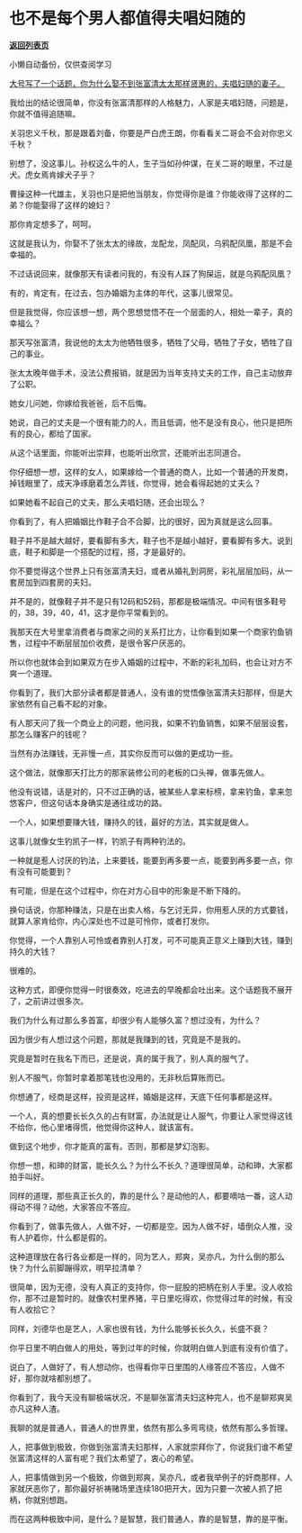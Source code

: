 # 也不是每个男人都值得夫唱妇随的

[**返回列表页**](/gzh/记忆承载3)

小懒自动备份，仅供查阅学习

[大号写了一个话题，你为什么娶不到张富清太太那样贤惠的，夫唱妇随的妻子。](http://mp.weixin.qq.com/s?__biz=MzU0MjYwNDU2Mw==&mid=2247501508&idx=2&sn=fb851f501fc27e503e41f95a0866ef4b&chksm=fb1aaab8cc6d23aef3037ec7c6b636c12dd9bf624c195db2819ecdf9e668b1666f9ccc5881f2&scene=21#wechat_redirect)  

  

我给出的结论很简单，你没有张富清那样的人格魅力，人家是夫唱妇随，问题是，你就不值得追随嘛。

  

关羽忠义千秋，那是跟着刘备，你要是严白虎王朗，你看看关二哥会不会对你忠义千秋？  

  

别想了，没这事儿。孙权这么牛的人，生子当如孙仲谋，在关二哥的眼里，不过是犬。虎女焉肯嫁犬子乎？  

  

曹操这种一代雄主，关羽也只是把他当朋友，你觉得你是谁？你能收得了这样的二弟？你能娶得了这样的媳妇？  

  

那你肯定想多了，呵呵。  

  

这就是我认为，你娶不了张太太的缘故，龙配龙，凤配凤，乌鸦配凤凰，那是不会幸福的。

  

不过话说回来，就像那天有读者问我的，有没有人踩了狗屎运，就是乌鸦配凤凰？  

  

有的，肯定有，在过去，包办婚姻为主体的年代，这事儿很常见。

  

但是我觉得，你应该想一想，两个思想觉悟不在一个层面的人，相处一辈子，真的幸福么？  

  

那天写张富清，我说他的太太为他牺牲很多，牺牲了父母，牺牲了子女，牺牲了自己的事业。  

  

张太太晚年做手术，没法公费报销，就是因为当年支持丈夫的工作，自己主动放弃了公职。

  

她女儿问她，你嫁给我爸爸，后不后悔。  

  

她说，自己的丈夫是一个很有能力的人，而且低调，他不是没有良心，他只是把所有的良心，都给了国家。

  

从这个话里面，你能听出崇拜，也能听出欣赏，还能听出志同道合。  

  

你仔细想一想，这样的女人，如果嫁给一个普通的商人，比如一个普通的开发商，掉钱眼里了，成天净琢磨着怎么弄钱，你觉得，她会看得起她的丈夫么？  

  

如果她看不起自己的丈夫，那么夫唱妇随，还会出现么？

  

你看到了，有人把婚姻比作鞋子合不合脚，比的很好，因为真就是这么回事。  

  

鞋子并不是越大越好，要看脚有多大，鞋子也不是越小越好，要看脚有多大。说到底，鞋子和脚是一个搭配的过程，搭，才是最好的。

  

你不要觉得这个世界上只有张富清夫妇，或者从婚礼到洞房，彩礼层层加码，从一套房加到四套房的夫妇。  

  

并不是的，就像鞋子并不是只有12码和52码，那都是极端情况。中间有很多鞋号的，38，39，40，41，这才是你平常看到的。

  

我那天在大号里拿消费者与商家之间的关系打比方，让你看到如果一个商家钓鱼销售，过程中不断层层加价收费，是很令客户厌恶的。  

  

所以你也就体会到如果双方在步入婚姻的过程中，不断的彩礼加码，也会让对方不爽一个道理。

  

你看到了，我们大部分读者都是普通人，没有谁的觉悟像张富清夫妇那样，但是大家依然有自己看不起的对象。  

  

有人那天问了我一个商业上的问题，他问我，如果不钓鱼销售，如果不层层设套，那怎么赚客户的钱呢？  

  

当然有办法赚钱，无非慢一点，其实你反而可以做的更成功一些。  

  

这个做法，就像那天打比方的那家装修公司的老板的口头禅，做事先做人。  

  

他没有说错，话是对的，只不过正确的话，被某些人拿来标榜，拿来钓鱼，拿来忽悠客户，但这句话本身确实是通往成功的路。

  

一个人，如果想要赚大钱，赚持久的钱，最好的方法，其实就是做人。  

  

这事儿就像女生钓凯子一样，钓凯子有两种钓法的。  

  

一种就是惹人讨厌的钓法，上来要钱，能要到再多要一点，能要到再多要一点，你有没有可能要到？

  

有可能，但是在这个过程中，你在对方心目中的形象是不断下降的。

  

换句话说，你那种赚法，只是在出卖人格，与乞讨无异，你用惹人厌的方式要钱，就算人家肯给你，内心深处也不过是可怜你，或者打发你。

  

你觉得，一个人靠别人可怜或者靠别人打发，可不可能真正意义上赚到大钱，赚到持久的大钱？

  

很难的。

  

这种方式，即便你觉得一时很奏效，吃进去的早晚都会吐出来。这个话题我不展开了，之前讲过很多次。  

  

我们为什么有过那么多首富，却很少有人能够久富？想过没有，为什么？

  

因为很少有人想过这个问题，那就是我赚到的钱，究竟是不是我的。  

  

究竟是暂时在我名下而已，还是说，真的属于我了，别人真的服气了。

  

别人不服气，你暂时拿着那笔钱也没用的，无非秋后算账而已。

  

你想通了，经商是这样，投资是这样，婚姻是这样，天底下任何事都是这样。  

  

一个人，真的想要长长久久的占有财富，办法就是让人服气，你要让人家觉得这钱不给你，他心里堵得慌，他觉得你这种人，就该富有。  

  

做到这个地步，你才能真的富有。否则，那都是梦幻泡影。  

  

你想一想，和珅的财富，能长久么？为什么不长久？道理很简单，动和珅，大家都拍手叫好。

  

同样的道理，那些真正长久的，靠的是什么？是动他的人，都要嘀咕一番，这人动得动不得？动他，大家答应不答应。

  

你看到了，做事先做人，人做不好，一切都是空。因为人做不好，墙倒众人推，没有人护着你，什么都是假的。

  

这种道理放在各行各业都是一样的，同为艺人，郑爽，吴亦凡，为什么倒的那么快？为什么前脚蹦得欢，明早拉清单？  

  

很简单，因为无德，没有人真正的支持你，你一屁股的把柄在别人手里。没人收拾你，那不过是暂时的。就像农村里养猪，平日里吃得欢，你觉得过年的时候，有没有人收拾它？

  

同样，刘德华也是艺人，人家也很有钱，为什么能够长长久久，长盛不衰？  

  

你平日里不明白做人的用处，等到过年的时候，你就明白做人到底有没有价值了。  

  

说白了，人做好了，有人想动你，也得看你平日里围的人缘答应不答应，人做不好，那你就啥都别想了。  

  

你看到了，我今天没有聊极端状况，不是聊张富清夫妇这种完人，也不是聊郑爽吴亦凡这种人渣。  

  

我聊的就是普通人，普通人的世界里，依然有那么多弯弯绕，依然有那么多哲理。

  

人，把事做到极致，你做到张富清夫妇那样，人家就崇拜你了，你说我们谁不希望张富清这样的人富有呢？我们太希望了，衷心的希望。  

  

人，把事情做到另一个极致，你做到郑爽，吴亦凡，或者我举例子的奸商那样，人家就厌恶你了，那你最好祈祷赌场里连续180把开大，因为只要一次被人抓了把柄，你就别想跑。

  

而在这两种极致中间，是什么？是智慧，我们普通人，靠的是智慧，靠的是平衡。

